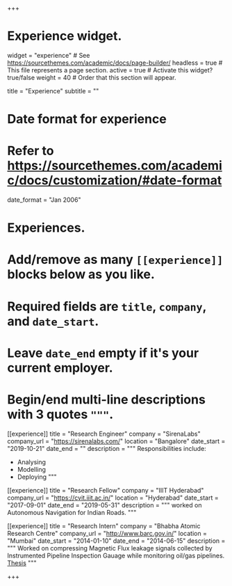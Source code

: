 +++
# Experience widget.
widget = "experience"  # See https://sourcethemes.com/academic/docs/page-builder/
headless = true  # This file represents a page section.
active = true  # Activate this widget? true/false
weight = 40  # Order that this section will appear.

title = "Experience"
subtitle = ""

# Date format for experience
#   Refer to https://sourcethemes.com/academic/docs/customization/#date-format
date_format = "Jan 2006"

# Experiences.
#   Add/remove as many `[[experience]]` blocks below as you like.
#   Required fields are `title`, `company`, and `date_start`.
#   Leave `date_end` empty if it's your current employer.
#   Begin/end multi-line descriptions with 3 quotes `"""`.
[[experience]]
  title = "Research Engineer"
  company = "SirenaLabs"
  company_url = "https://sirenalabs.com/"
  location = "Bangalore"
  date_start = "2019-10-21"
  date_end = ""
  description = """
  Responsibilities include:
  
  * Analysing
  * Modelling
  * Deploying
  """

[[experience]]
  title = "Research Fellow"
  company = "IIIT Hyderabad"
  company_url = "https://cvit.iiit.ac.in/"
  location = "Hyderabad"
  date_start = "2017-09-01"
  date_end = "2019-05-31"
  description = """
  worked on Autonomous Navigation for Indian Roads.
  """

  [[experience]]
  title = "Research Intern"
  company = "Bhabha Atomic Research Centre"
  company_url = "http://www.barc.gov.in/"
  location = "Mumbai"
  date_start = "2014-01-10"
  date_end = "2014-06-15"
  description = """
  Worked on compressing Magnetic Flux leakage signals collected by Instrumented Pipeline Inspection Gauage while monitoring oil/gas pipelines. </br>
  [Thesis](https://drive.google.com/file/d/0B3XT_WQy5fRtTWkxdW1hNEgyOGM/view?usp=sharing)
  """




+++
